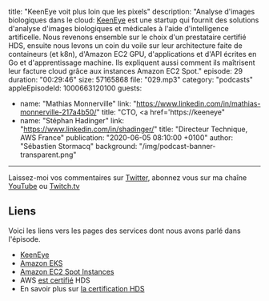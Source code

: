 title: "KeenEye voit plus loin que les pixels"
description: "Analyse d'images biologiques dans le cloud: <a href='https://keeneye.ai/'>KeenEye</a> est une startup qui fournit des solutions d'analyse d'images biologiques et médicales à l'aide d'intelligence artificelle. Nous revenons ensemble sur le choix d'un prestataire certifié HDS, ensuite nous levons un coin du voile sur leur architecture faite de containeurs (et k8n), d'Amazon EC2 GPU, d'applications et d'API écrites en Go et d'apprentissage machine. Ils expliquent aussi comment ils maîtrisent leur facture cloud grâce aux instances Amazon EC2 Spot."
episode: 29
duration: "00:29:46"
size: 57165868
file: "029.mp3"
category: "podcasts"
appleEpisodeId: 1000663120100
guests:
  - name: "Mathias Monnerville"
    link: "https://www.linkedin.com/in/mathias-monnerville-217a4b50/"
    title: "CTO, <a href='https://keeneye"
  - name: "Stéphan Hadinger"
    link: "https://www.linkedin.com/in/shadinger/"
    title: "Directeur Technique, AWS France"
publication: "2020-06-05 08:10:00 +0100"
author: "Sébastien Stormacq"
background: "/img/podcast-banner-transparent.png"
---

Laissez-moi vos commentaires sur [Twitter](https://twitter.com/sebsto), abonnez vous sur ma chaîne [YouTube](https://www.youtube.com/sebsto) ou [Twitch.tv](https://www.twitch.tv/sebAWS)

## Liens

Voici les liens vers les pages des services dont nous avons parlé dans l'épisode.

- [KeenEye](https://keeneye.ai)
- [Amazon EKS](https://aws.amazon.com/eks/) 
- [Amazon EC2 Spot Instances](https://aws.amazon.com/ec2/spot/)
- AWS [est certifié](https://aws.amazon.com/blogs/security/aws-achieves-hds-certification/) HDS
- En savoir plus sur [la certification HDS](https://esante.gouv.fr/labels-certifications/hds/certification-des-hebergeurs-de-donnees-de-sante)